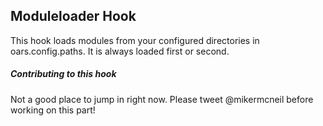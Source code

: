 ## Moduleloader Hook

This hook loads modules from your configured directories in oars.config.paths.  It is always loaded first or second.

##### Contributing to this hook
Not a good place to jump in right now.  Please tweet @mikermcneil before working on this part!
